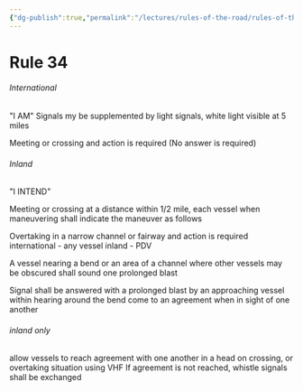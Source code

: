 ```yaml
---
{"dg-publish":true,"permalink":"/lectures/rules-of-the-road/rules-of-the-road-index/rule-34-maneuvering-and-warning-signals/","created":"2025-05-29T15:42:05.783-04:00","updated":"2025-05-29T21:28:01.234-04:00"}
---
```


# Rule 34

###### International
"I AM"
Signals my be supplemented by light signals, white light visible at 5 miles

Meeting or crossing and action is required (No answer is required)
###### Inland
"I INTEND"

Meeting or crossing at a distance within 1/2 mile, each vessel when maneuvering shall indicate the maneuver as follows


Overtaking in a narrow channel or fairway and action is required
international - any vessel
inland - PDV

A vessel nearing a bend or an area of a channel where other vessels may be obscured shall sound one prolonged blast

Signal shall be answered with a prolonged blast by an approaching vessel within hearing around the bend 
come to an agreement when in sight of one another

###### inland only 
allow vessels to reach agreement with one another in a head on crossing, or overtaking situation using VHF
If agreement is not reached, whistle signals shall be exchanged
